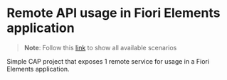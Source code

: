 # Remote API usage in Fiori Elements application

> **Note**: Follow this [link](https://github.com/stockbal/cap-samples/tree/main) to show all available scenarios

Simple CAP project that exposes 1 remote service for usage in a Fiori Elements application.
